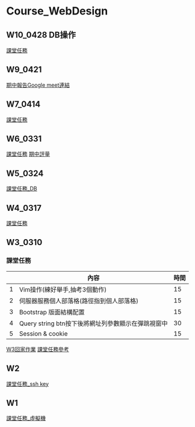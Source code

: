 # Course_WebDesign

## W10_0428 DB操作
[課堂任務](https://hackmd.io/@sarah-KSU/H1g4qndX3)

## W9_0421
[期中報告Google meet連結](https://meet.google.com/bwd-eojb-syh)

## W7_0414
[課堂任務](https://hackmd.io/@sarah-KSU/rJHOXVC-2)

## W6_0331
[課堂任務](https://hackmd.io/@sarah-KSU/HJIjWyV-n)
[期中評量](https://hackmd.io/@sarah-KSU/ryvA8K5Z2)
## W5_0324
[課堂任務_DB](https://hackmd.io/@sarah-KSU/SJRDZKHe3)

## W4_0317
[課堂任務](https://hackmd.io/@sarah-KSU/S15zKngeh)

## W3_0310
### 課堂任務
||內容|時間
|--|--|--|
|1| Vim操作(練好舉手,抽考3個動作)|15
|2| 伺服器服務個人部落格(路徑指到個人部落格)|15
|3| Bootstrap 版面結構配置|15
|4|Query string btn按下後將網址列參數顯示在彈跳視窗中|30
|5|Session & cookie|15

[W3回家作業](https://forms.gle/zGK7yJ6rH6f5tXAp7)
[課堂任務參考](https://hackmd.io/@sarah-KSU/SkHC9bJkh)

## W2
[課堂任務_ssh key](https://hackmd.io/@sarah-KSU/ryych6npj/edit)
## W1
[課堂任務_虛擬機](https://docs.google.com/presentation/d/1wVHDyKfxk5I3Mk5GzjGW7o_Lnz1a_hJg/edit?usp=sharing&ouid=100687382107067145911&rtpof=true&sd=true)
